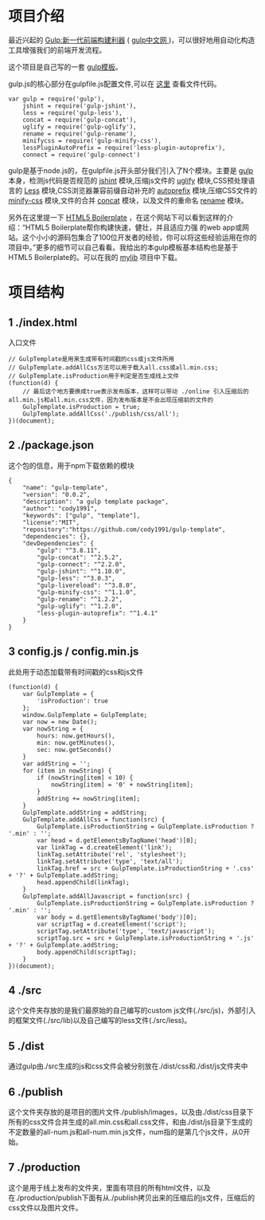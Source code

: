 项目介绍
====

最近兴起的 [Gulp:新一代前端构建利器](http://gulpjs.com/) ( [gulp中文网 ](http://www.gulpjs.com.cn/))，可以很好地用自动化构造工具增强我们的前端开发流程。

这个项目是自己写的一套 [gulp模板](https://github.com/cody1991/gulp-template)。

gulp.js的核心部分在gulpfile.js配置文件,可以在 [这里](https://github.com/cody1991/gulp-study/blob/gh-pages/gulpfile.js) 查看文件代码。

	var gulp = require('gulp'),
	    jshint = require('gulp-jshint'),
	    less = require('gulp-less'),
	    concat = require('gulp-concat'),
	    uglify = require('gulp-uglify'),
	    rename = require('gulp-rename'),
	    minifycss = require('gulp-minify-css'),
	    lessPluginAutoPrefix = require('less-plugin-autoprefix'),
	    connect = require('gulp-connect')

gulp是基于node.js的，在gulpfile.js开头部分我们引入了N个模块。主要是 [gulp](https://github.com/gulpjs/gulp) 本身，检测js代码是否规范的 [jshint](https://github.com/spalger/gulp-jshint) 模块,压缩js文件的 [uglify](https://github.com/terinjokes/gulp-uglify) 模块,CSS预处理语言的 [Less](https://github.com/plus3network/gulp-less) 模块,CSS浏览器兼容前缀自动补充的 [autoprefix](https://github.com/less/less-plugin-autoprefix) 模块,压缩CSS文件的 [minify-css](https://github.com/murphydanger/gulp-minify-css) 模块,文件的合并 [concat](https://github.com/wearefractal/gulp-concat) 模块，以及文件的重命名 [rename](https://github.com/hparra/gulp-rename) 模块。

另外在这里提一下 [HTML5 Boilerplate](http://www.bootcss.com/p/html5boilerplate/) ，在这个网站下可以看到这样的介绍：“HTML5 Boilerplate帮你构建快速，健壮，并且适应力强 的web app或网站。这个小小的源码包集合了100位开发者的经验，你可以将这些经验运用在你的项目中。”更多的细节可以自己看看。我给出的本gulp模板基本结构也是基于HTML5 Boilerplate的。可以在我的 [mylib](https://github.com/cody1991/mylib/tree/gh-pages/framwork/singlepage) 项目中下载。

项目结构
===

1	./index.html 
---

入口文件

	// GulpTemplate是用来生成带有时间戳的css或js文件所用
	// GulpTemplate.addAllCss方法可以用于载入all.css或all.min.css;
	// GulpTemplate.isProduction用于判定是否生成线上文件
	(function(d) {
        // 最后这个地方要换成true表示发布版本，这样可以带动 ./online 引入压缩后的all.min.js和all.min.css文件，因为发布版本是不会出现压缩前的文件的
        GulpTemplate.isProduction = true;
        GulpTemplate.addAllCss('./publish/css/all');
    })(document);

2	./package.json
---

这个包的信息，用于npm下载依赖的模块

	{
	    "name": "gulp-template",
	    "version": "0.0.2",
	    "description": "a gulp template package",
	    "author": "cody1991",
	    "keywords": ["gulp", "template"],
	    "license":"MIT",
	    "repository":"https://github.com/cody1991/gulp-template",
	    "dependencies": {},
	    "devDependencies": {
	        "gulp": "^3.8.11",
	        "gulp-concat": "^2.5.2",
	        "gulp-connect": "^2.2.0",
	        "gulp-jshint": "^1.10.0",
	        "gulp-less": "^3.0.3",
	        "gulp-livereload": "^3.8.0",
	        "gulp-minify-css": "^1.1.0",
	        "gulp-rename": "^1.2.2",
	        "gulp-uglify": "^1.2.0",
	        "less-plugin-autoprefix": "^1.4.1"
	    }
	}
3	config.js / config.min.js
---
	
此处用于动态加载带有时间戳的css和js文件

	(function(d) {
	    var GulpTemplate = {
	        'isProduction': true
	    };
	    window.GulpTemplate = GulpTemplate;
	    var now = new Date();
	    var nowString = {
	        hours: now.getHours(),
	        min: now.getMinutes(),
	        sec: now.getSeconds()
	    }
	    var addString = '';
	    for (item in nowString) {
	        if (nowString[item] < 10) {
	            nowString[item] = '0' + nowString[item];
	        }
	        addString += nowString[item];
	    }
	    GulpTemplate.addString = addString;
	    GulpTemplate.addAllCss = function(src) {
	        GulpTemplate.isProductionString = GulpTemplate.isProduction ? '.min' : '';
	        var head = d.getElementsByTagName('head')[0];
	        var linkTag = d.createElement('link');
	        linkTag.setAttribute('rel', 'stylesheet');
	        linkTag.setAttribute('type', 'text/all');
	        linkTag.href = src + GulpTemplate.isProductionString + '.css' + '?' + GulpTemplate.addString;
	        head.appendChild(linkTag);
	    }
	    GulpTemplate.addAllJavascript = function(src) {
	        GulpTemplate.isProductionString = GulpTemplate.isProduction ? '.min' : '';
	        var body = d.getElementsByTagName('body')[0];
	        var scriptTag = d.createElement('script');
	        scriptTag.setAttribute('type', 'text/javascript');
	        scriptTag.src = src + GulpTemplate.isProductionString + '.js' + '?' + GulpTemplate.addString;
	        body.appendChild(scriptTag);
	    }
	})(document);

4	./src
---

这个文件夹存放的是我们最原始的自己编写的custom js文件(./src/js)，外部引入的框架文件(./src/lib)以及自己编写的less文件(./src/less)。

5	./dist
---

通过gulp由./src生成的js和css文件会被分别放在./dist/css和./dist/js文件夹中

6	./publish
---

这个文件夹存放的是项目的图片文件./publish/images，以及由./dist/css目录下所有的css文件合并生成的all.min.css和all.css文件，和由./dist/js目录下生成的不定数量的all-num.js和all-num.min.js文件，num指的是第几个js文件，从0开始。

7	./production
---

这个是用于线上发布的文件夹，里面有项目的所有html文件，以及在./production/publish下面有从./publish拷贝出来的压缩后的js文件，压缩后的css文件以及图片文件。
